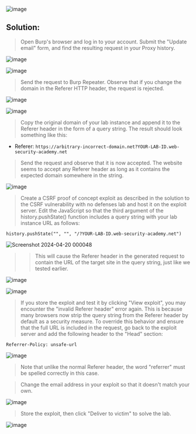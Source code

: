 ![image](https://github.com/udayk01/Web-Security/assets/52235763/cc50214a-7a07-43fd-92ac-9e545acb3d9d)

## Solution:

> Open Burp's browser and log in to your account. Submit the "Update email" form, and find the resulting request in your Proxy history.

![image](https://github.com/udayk01/Web-Security/assets/52235763/dcabf9af-3919-4eed-bd6e-8c05164a5ff0)

![image](https://github.com/udayk01/Web-Security/assets/52235763/79895432-26c2-4289-8a8c-28cba038dee1)

> Send the request to Burp Repeater. Observe that if you change the domain in the Referer HTTP header, the request is rejected.

![image](https://github.com/udayk01/Web-Security/assets/52235763/7788f4bb-85d4-47ff-9c8e-12844b19c068)

![image](https://github.com/udayk01/Web-Security/assets/52235763/d8751162-2468-4cda-9a15-a76dce53f4b3)

> Copy the original domain of your lab instance and append it to the Referer header in the form of a query string. The result should look something like this:

- Referer: ```https://arbitrary-incorrect-domain.net?YOUR-LAB-ID.web-security-academy.net```

> Send the request and observe that it is now accepted. The website seems to accept any Referer header as long as it contains the expected domain somewhere in the string.

![image](https://github.com/udayk01/Web-Security/assets/52235763/974320f4-a9e2-43a4-b37b-6075829d1ed4)

> Create a CSRF proof of concept exploit as described in the solution to the CSRF vulnerability with no defenses lab and host it on the exploit server. Edit the JavaScript so that the third argument of the history.pushState() function includes a query string with your lab instance URL as follows:

```history.pushState("", "", "/?YOUR-LAB-ID.web-security-academy.net")```

![Screenshot 2024-04-20 000048](https://github.com/udayk01/Web-Security/assets/52235763/7d0c2966-7644-4a48-b2ce-51cd846a89b7)

>> This will cause the Referer header in the generated request to contain the URL of the target site in the query string, just like we tested earlier.

![image](https://github.com/udayk01/Web-Security/assets/52235763/e6364ccb-78ae-4661-9d63-edb2dfb9906f)

![image](https://github.com/udayk01/Web-Security/assets/52235763/f5881535-5a41-40ba-8398-b8dcbef807b5)

> If you store the exploit and test it by clicking "View exploit", you may encounter the "invalid Referer header" error again. This is because many browsers now strip the query string from the Referer header by default as a security measure. To override this behavior and ensure that the full URL is included in the request, go back to the exploit server and add the following header to the "Head" section:

```Referrer-Policy: unsafe-url```

![image](https://github.com/udayk01/Web-Security/assets/52235763/398cbbf2-b82b-4eb1-bc74-498a3f8defdb)

> Note that unlike the normal Referer header, the word "referrer" must be spelled correctly in this case.

> Change the email address in your exploit so that it doesn't match your own.

![image](https://github.com/udayk01/Web-Security/assets/52235763/b4ddee9e-0aae-44c8-8a06-e2683852c88a)

> Store the exploit, then click "Deliver to victim" to solve the lab.

![image](https://github.com/udayk01/Web-Security/assets/52235763/299fab36-fd87-49c4-b82b-2302e3da22b1)
